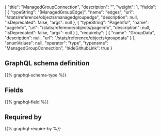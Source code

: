 {
  "title": "ManagedGroupConnection",
  "description": "",
  "weight": 1,
  "fields": [
    {
      "typeString": "[ManagedGroupEdge]",
      "name": "edges",
      "url": "/stats/reference/objects/managedgroupedge",
      "description": null,
      "isDeprecated": false,
      "args": null
    },
    {
      "typeString": "PageInfo!",
      "name": "pageInfo",
      "url": "/stats/reference/objects/pageinfo",
      "description": null,
      "isDeprecated": false,
      "args": null
    }
  ],
  "requireby": [
    {
      "name": "GroupData",
      "description": null,
      "url": "/stats/reference/objects/groupdata"
    }
  ],
  "enumValues": null,
  "operator": "type",
  "typename": "ManagedGroupConnection",
  "hideGithubLink": true
}
## GraphQL schema definition

{{% graphql-schema-type %}}

## Fields

{{% graphql-field %}}

## Required by

{{% graphql-require-by %}}
